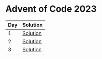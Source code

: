 # Advent of Code 2023

|Day  | Solution           |
|---  |---                 |
|1    |[Solution](day-01)  |
|2    |[Solution](day-02)  |
|3    |[Solution](day-03)  |

